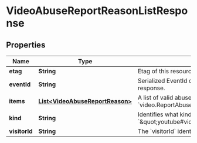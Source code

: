 

# VideoAbuseReportReasonListResponse


## Properties

Name | Type | Description | Notes
------------ | ------------- | ------------- | -------------
**etag** | **String** | Etag of this resource. |  [optional]
**eventId** | **String** | Serialized EventId of the request which produced this response. |  [optional]
**items** | [**List&lt;VideoAbuseReportReason&gt;**](VideoAbuseReportReason.md) | A list of valid abuse reasons that are used with &#x60;video.ReportAbuse&#x60;. |  [optional]
**kind** | **String** | Identifies what kind of resource this is. Value: the fixed string &#x60;\&quot;youtube#videoAbuseReportReasonListResponse\&quot;&#x60;. |  [optional]
**visitorId** | **String** | The &#x60;visitorId&#x60; identifies the visitor. |  [optional]



